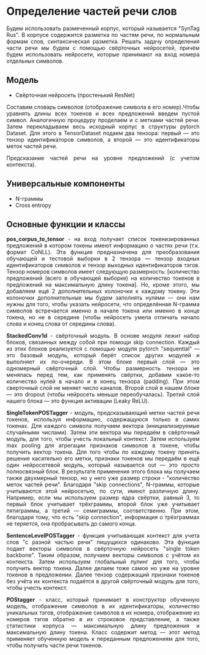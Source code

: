 #  Определение частей речи слов    

<p align="justify">
Будем использовать размеченный корпус, который называется "SynTag Rus". В корпусе содержится разметка по частям речи, по нормальным формам слов, синтаксическая разметка. Решать задачу определения части речи мы будем с помощью свёрточных нейросетей, причём будем использовать нейросети, которые принимают на вход номера отдельных символов.   
</p>

## Модель     

* Cвёрточная нейросеть (простенький ResNet)


<p align="justify">
Составим словарь символов (отображение символа в его номер).Чтобы уравнять длины всех токенов и всех предложений введем пустой символ. Аналогичную процедуру проделаем и с метками частей речи. Затем перекладываем весь исходный корпус  в структуры pytorch Dataset. Для этого в TensorDataset подаем два тензора: первый — это тензор идентификаторов символов, а второй — это идентификаторы меток частей речи.
</p>

<p align="justify">
Предсказание частей речи на уровне предложений (с учетом контекста).
</p>

##  Универсальные компоненты  
 * N-граммы
 * Cross entropy


## Основные функции и классы   

<p align="justify">
<b>pos_corpus_to_tensor</b> -  на вход получает список токенизированных предложений в котором токены имеют информацию о частях речи (т.к. формат CoNLL). Эта функция предназначена для преобразования обучающей и тестовой выборки в 2 тензора — тензор входных идентификаторов символов и тензор выходных идентификаторов тэгов. Тензор номеров символов имеет следующую размерность: [количество предложений (всего в обучающей выборке) на количество токенов в предложений на максимальную длину токена]. Но, кроме этого, мы добавляем ещё 2 дополнительных колоночки к каждому токену. Эти колоночки дополнительные мы будем заполнять нулями — они нам нужны для того, чтобы указать нейросети, что определённая N-грамма символов встречается именно в начале токена или именно в конце токена, но не в середине (чтобы нейросеть умела отличать начало слова и конец слова от середины слова).
</p>

<p align="justify">
<b>StackedConv1d</b> - свёрточный модуль. В основе модуля лежит набор блоков, связанных между собой при помощи skip connection. Каждый из этих блоков реализуется с помощью модуля pytorch "sequential" — это базовый модуль, который берёт список других модулей и выполняет их по-очереди. В этом блоке первый слой — это одномерный свёрточный слой. Чтобы размерность тензора не менялась перед тем, как применять свёртки, добавим какое-то количество нулей в начало и в конец тензора (padding). При этом сверточный слой не меняет число каналов. Второй слой в нашем блоке — это dropout (чтобы нейросеть меньше переобучалась). Третий слой нашего блока — это функция активации (Leaky ReLU).
</p>

<p align="justify">
<b>SingleTokenPOSTagger</b> - модуль, предсказывающий метки частей речи токенов, используя информацию, содержащуюся только в самих токенах. Для каждого символа получаем вектора (инициализируемые случайными числами). Затем эти вектора мы передаём в свёрточный модуль, для того, чтобы учесть локальный контекст. Затем используем max pooling для агрегации признаков символов в токене, чтобы получить вектор токена. Для того чтобы по каждому токену принять решение касательно его метки, признаки токенов мы передаём в ещё один нейросетевой модуль, который называется out — это просто полносвязный блок. В результате применения этого блока мы получаем также двухмерный тензор, но у него уже размер строки - "количество меток частей речи". Благодаря "skip connections", N-граммы, которые учитываются этой нейросетью, по сути, имеют различную длину. Например, если мы используем размер ядра свёртки, равный 3, то первый блок учитывает трёхграммы, второй блок уже учитывает пятиграммы, а третий — семиграммы, соответственно. При этом, благодаря тому, что есть "skip connection", информация о трёхграммах не теряется, она пробрасывать до самого конца.
</p>

<p align="justify">
<b>SentenceLevelPOSTagger</b> - функция учитывающая контекст для учета слов "с разной частью речи" пишущихся одинаково.  Эта функция подает векторы символов в свёрточную нейросеть "single token backbone". Таким образом, получаем векторы символов с учётом их контекста. Затем используем глобальный пулинг для того, чтобы получить вектор токена. Далее делаем тоже самое но уже на уровне токенов в предложении. Далее тензор содержащий признаки токенов без учёта их контекста подаётся в другой свёрточный модуль для того, чтобы учесть контекст.
</p>

<p align="justify">
<b>POStagger</b> - класс, который принимает в конструктор обученную модель, отображение символов в их идентификаторы, количество уникальных тэгов, отображение символов в их номера, отображение из номеров тэгов обратно в их строковое представление, а также статистики корпуса — максимальную длину предложения и максимальную длину токена. Класс содержит метод — этот метод применяет обученную модель к переданным предложениям для того, чтобы получить части речи токенов.
</p>
